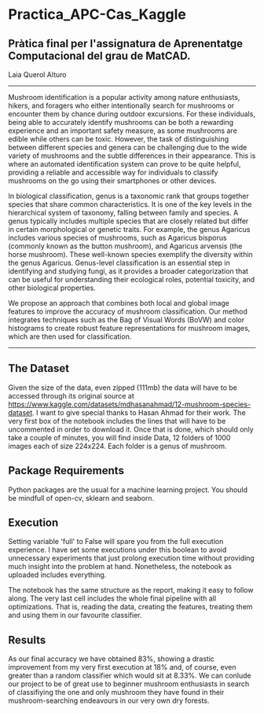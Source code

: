 # Practica_APC-Cas_Kaggle
## Pràtica final per l'assignatura de Aprenentatge Computacional del grau de MatCAD. 
Laia Querol Alturo

------------------
Mushroom identification is a popular activity among nature enthusiasts, hikers, and foragers who either intentionally search for mushrooms or encounter them by chance during outdoor excursions. For these individuals, being able to accurately identify mushrooms can be both a rewarding experience and an important safety measure, as some mushrooms are edible while others can be toxic. However, the task of distinguishing between different species and genera can be challenging due to the wide variety of mushrooms and the subtle differences in their appearance. This is where an automated identification system can prove to be quite helpful, providing a reliable and accessible way for individuals to classify mushrooms on the go using their smartphones or other devices.
    
In biological classification, genus is a taxonomic rank that groups together species that share common characteristics. It is one of the key levels in the hierarchical system of taxonomy, falling between family and species. A genus typically includes multiple species that are closely related but differ in certain morphological or genetic traits. For example, the genus Agaricus includes various species of mushrooms, such as Agaricus bisporus (commonly known as the button mushroom), and Agaricus arvensis (the horse mushroom). These well-known species exemplify the diversity within the genus Agaricus. Genus-level classification is an essential step in identifying and studying fungi, as it provides a broader categorization that can be useful for understanding their ecological roles, potential toxicity, and other biological properties.

We propose an approach that combines both local and global image features to improve the accuracy of mushroom classification. Our method integrates techniques such as the Bag of Visual Words (BoVW) and color histograms to create robust feature representations for mushroom images, which are then used for classification.

----------
## The Dataset
Given the size of the data, even zipped (111mb) the data will have to be accessed through its original source at https://www.kaggle.com/datasets/mdhasanahmad/12-mushroom-species-dataset. I want to give special thanks to Hasan Ahmad for their work. The very first box of the notebook includes the lines that will have to be uncommented in order to download it. Once that is done, which should only take a couple of minutes, you will find inside Data, 12 folders of 1000 images each of size 224x224. Each folder is a genus of mushroom.

## Package Requirements
Python packages are the usual for a machine learning project. You should be mindfull of open-cv, sklearn and seaborn. 

## Execution
Setting variable 'full' to False will spare you from the full execution experience. I have set some executions under this boolean to avoid unnecessary experiments that just prolong execution time without providing much insight into the problem at hand. Nonetheless, the notebook as uploaded includes everything.

The notebook has the same structure as the report, making it easy to follow along. The very last cell includes the whole final pipeline with all optimizations. That is, reading the data, creating the features, treating them and using them in our favourite classifier. 

## Results
As our final accuracy we have obtained 83%, showing a drastic improvement from my very first execution at 18% and, of course, even greater than a random classifier which would sit at 8.33%. We can conlude our project to be of great use to beginner mushroom enthusiasts in search of classifiying the one and only mushroom they have found in their mushroom-searching endeavours in our very own dry forests. 


